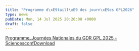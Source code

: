 ```yaml
---
title: "Programme d\xE9taill\xE9 des journ\xE9es GPL2026"
type: news
pubDate: Mon, 14 Jul 2025 20:26:08 +0000
draft: false
---
```


[Programme_Journées Nationales du GDR GPL 2025 - Sciencesconf](https://gdr-gpl.cnrs.fr/wp-content/uploads/2025/07/Programme_Journees-Nationales-du-GDR-GPL-2025-Sciencesconf.pdf)[Download](https://gdr-gpl.cnrs.fr/wp-content/uploads/2025/07/Programme_Journees-Nationales-du-GDR-GPL-2025-Sciencesconf.pdf)
